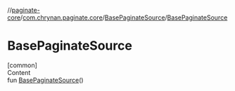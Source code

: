 //[paginate-core](../../../index.md)/[com.chrynan.paginate.core](../index.md)/[BasePaginateSource](index.md)/[BasePaginateSource](-base-paginate-source.md)



# BasePaginateSource  
[common]  
Content  
fun [BasePaginateSource](-base-paginate-source.md)()  




